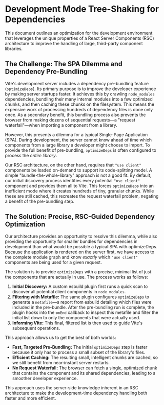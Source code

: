 # Development Mode Tree-Shaking for Dependencies

This document outlines an optimization for the development environment that leverages the unique properties of a React Server Components (RSC) architecture to improve the handling of large, third-party component libraries.

## The Challenge: The SPA Dilemma and Dependency Pre-Bundling

Vite's development server includes a dependency pre-bundling feature (`optimizeDeps`). Its primary purpose is to improve the developer experience by making server startups faster. It achieves this by crawling `node_modules` dependencies, bundling their many internal modules into a few optimized chunks, and then caching these chunks on the filesystem. This means the expensive work of processing hundreds of dependency files is done only once. As a secondary benefit, this bundling process also prevents the browser from making dozens of sequential requests—a "request waterfall"—when importing a component from a library.

However, this presents a dilemma for a typical Single-Page Application (SPA). During development, the server cannot know ahead of time which components from a large library a developer might choose to import. To provide the full benefit of pre-bundling, `optimizeDeps` is often configured to process the *entire library*.

Our RSC architecture, on the other hand, requires that `"use client"` components be loaded on-demand to support its code-splitting model. A simple "bundle-the-whole-library" approach is not a good fit. By default, our initial discovery process identifies every potential `"use client"` component and provides them all to Vite. This forces `optimizeDeps` into an inefficient mode where it creates hundreds of tiny, granular chunks. While these are still cached, this recreates the request waterfall problem, negating a benefit of the pre-bundling step.

## The Solution: Precise, RSC-Guided Dependency Optimization

Our architecture provides an opportunity to resolve this dilemma, while also providing the opportunity for smaller bundles for dependencies in development than what would be possible a typical SPA with optimizeDeps. Because the application is rendered on the server first, we have access to the complete module graph and know *exactly* which `"use client"` components are being used for a given request.

The solution is to provide `optimizeDeps` with a precise, minimal list of just the components that are actually in use. The process works as follows:

1.  **Initial Discovery:** A custom esbuild plugin first runs a quick scan to discover all potential client components in `node_modules`.
2.  **Filtering with Metafile:** The same plugin configures `optimizeDeps` to generate a `metafile`—a report from esbuild detailing which files were included in the pre-bundle. After the pre-bundling run is complete, the plugin hooks into the `onEnd` callback to inspect this metafile and filter the initial list down to only the components that were actually used.
3.  **Informing Vite:** This final, filtered list is then used to guide Vite's subsequent operations.

This approach allows us to get the best of both worlds:

- **Fast, Targeted Pre-Bundling:** The initial `optimizeDeps` step is faster because it only has to process a small subset of the library's files.
- **Efficient Caching:** The resulting small, intelligent chunks are cached, so we still benefit from near-instant server restarts.
- **No Request Waterfall:** The browser can fetch a single, optimized chunk that contains the component and its shared dependencies, leading to a smoother developer experience.

This approach uses the server-side knowledge inherent in an RSC architecture to make the development-time dependency handling both faster and more efficient.
